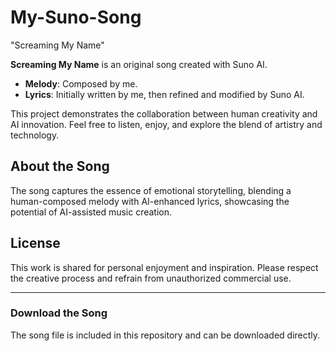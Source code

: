 # My-Suno-Song

"Screaming My Name"

**Screaming My Name** is an original song created with Suno AI.

- **Melody**: Composed by me.
- **Lyrics**: Initially written by me, then refined and modified by Suno AI.

This project demonstrates the collaboration between human creativity and AI innovation. Feel free to listen, enjoy, and explore the blend of artistry and technology.

## About the Song
The song captures the essence of emotional storytelling, blending a human-composed melody with AI-enhanced lyrics, showcasing the potential of AI-assisted music creation.

## License
This work is shared for personal enjoyment and inspiration. Please respect the creative process and refrain from unauthorized commercial use.

---
### Download the Song
The song file is included in this repository and can be downloaded directly.
